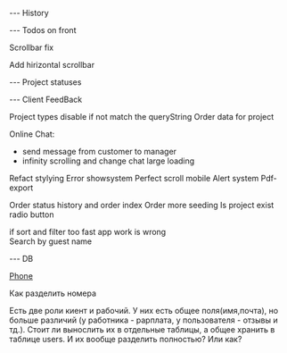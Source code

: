 
--- History 

--- Todos on front 

Scrollbar fix 

Add hirizontal scrollbar

--- Project statuses 

--- Client FeedBack

Project types disable if not match the queryString 
Order data for project 


Online Chat:  
- send message from customer to manager 
- infinity scrolling and change chat large loading 


Refact stylying 
Error  showsystem 
Perfect scroll mobile 
Alert system 
Pdf-export 

Order status history and order index 
Order more seeding 
Is project exist radio button  

if sort and filter too fast app work is wrong  
Search by guest name 

--- DB 

[Phone](https://petrenco.com/mysql.php?txt=168)

Как разделить номера 

Есть две роли киент и рабочий. У них есть общее поля(имя,почта), но больше различий (у работника - рарплата, у пользователя - отзывы и тд.). Стоит ли вынослить их в отдельные таблицы, а общее хранить в таблице users. И их вообще разделить полностью? Или как? 